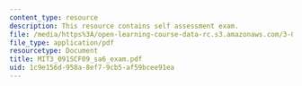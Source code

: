 ```yaml
---
content_type: resource
description: This resource contains self assessment exam.
file: /media/https%3A/open-learning-course-data-rc.s3.amazonaws.com/3-091sc-introduction-to-solid-state-chemistry-fall-2010/1c9e156d958a8ef79cb5af59bcee91ea_MIT3_091SCF09_sa6_exam.pdf
file_type: application/pdf
resourcetype: Document
title: MIT3_091SCF09_sa6_exam.pdf
uid: 1c9e156d-958a-8ef7-9cb5-af59bcee91ea
---
```

